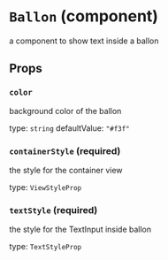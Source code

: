 `Ballon` (component)
====================

a component to show text inside a ballon

Props
-----

### `color`

background color of the ballon

type: `string`
defaultValue: `"#f3f"`


### `containerStyle` (required)

the style for the container view

type: `ViewStyleProp`


### `textStyle` (required)

the style for the TextInput inside ballon

type: `TextStyleProp`

